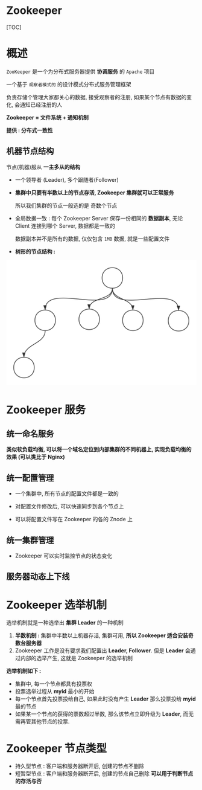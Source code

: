 # Zookeeper

[TOC]



# 概述

`ZooKeeper` 是一个为分布式服务器提供 **协调服务** 的 `Apache` 项目

一个基于 `观察者模式的` 的设计模式分布式服务管理框架

负责存储个管理大家都关心的数据, 接受观察者的注册, 如果某个节点有数据的变化, 会通知已经注册的人

**Zookeeper = 文件系统 + 通知机制**

**提供 : 分布式一致性**



## 机器节点结构

节点(机器)服从 **一主多从的结构**

* 一个领导者 (Leader), 多个跟随者(Follower)

* **集群中只要有半数以上的节点存活, Zookeeper 集群就可以正常服务**

  所以我们集群的节点一般选的是 奇数个节点

* 全局数据一致 : 每个 Zookeeper Server 保存一份相同的 **数据副本**, 无论 Client 连接到哪个 Server, 数据都是一致的

  数据副本并不是所有的数据, 仅仅包含 `1MB` 数据, 就是一些配置文件

* **树形的节点结构 :**



<img src='image/2019-09-03-zpnode.svg'  />





# Zookeeper 服务

## 统一命名服务

**类似软负载均衡, 可以将一个域名定位到内部集群的不同机器上, 实现负载均衡的效果 (可以类比于 Nginx)**





## 统一配置管理

* 一个集群中, 所有节点的配置文件都是一致的
* 对配置文件修改后, 可以快速同步到各个节点上

* 可以将配置文件写在 Zookeeper 的各的 Znode 上





## 统一集群管理

* Zookeeper 可以实时监控节点的状态变化





## 服务器动态上下线







# Zookeeper 选举机制

选举机制就是一种选举出 **集群 Leader** 的一种机制

1. **半数机制 :** 集群中半数以上机器存活, 集群可用, **所以 Zookeeper 适合安装奇数台服务器**
2. Zookeeper 工作是没有要求我们配置出 **Leader, Follower**. 但是 **Leader** 会通过内部的选举产生, 这就是 Zookeeper 的选举机制



**选举机制如下 :**

* 集群中, 每一个节点都具有投票权
* 投票选举过程从 **myid** 最小的开始
* 每一个节点首先投票投给自己, 如果此时没有产生 **Leader** 那么投票投给 **myid** 最的节点
* 如果某一个节点的获得的票数超过半数, 那么该节点立即升级为 **Leader**, 而无需再管其他节点的投票.





# Zookeeper 节点类型

* 持久型节点 : 客户端和服务器断开后, 创建的节点不删除
* 短暂型节点 : 客户端和服务器断开后, 创建的节点自己删除 **可以用于判断节点的存活与否**




























































